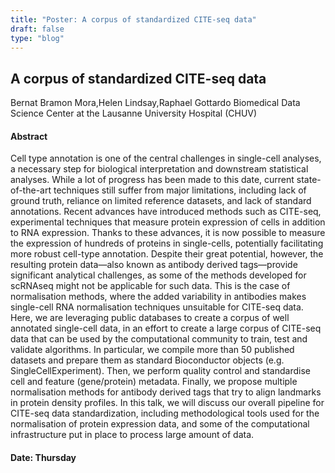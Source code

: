 ```yaml
---
title: "Poster: A corpus of standardized CITE-seq data"
draft: false
type: "blog"
---
```


## A corpus of standardized CITE-seq data
Bernat Bramon Mora,Helen Lindsay,Raphael Gottardo
Biomedical Data Science Center at the Lausanne University Hospital (CHUV)
#### Abstract

Cell type annotation is one of the central challenges in single-cell analyses, a necessary step for biological interpretation and downstream statistical analyses. While a lot of progress has been made to this date, current state-of-the-art techniques still suffer from major limitations, including lack of ground truth, reliance on limited reference datasets, and lack of standard annotations. Recent advances have introduced methods such as CITE-seq, experimental techniques that measure protein expression of cells in addition to RNA expression. Thanks to these advances, it is now possible to measure the expression of hundreds of proteins in single-cells, potentially facilitating more robust cell-type annotation. Despite their great potential, however, the resulting protein data—also known as antibody derived tags—provide significant analytical challenges, as some of the methods developed for scRNAseq might not be applicable for such data. This is the case of normalisation methods, where the added variability in antibodies makes single-cell RNA normalisation techniques unsuitable for CITE-seq data. Here, we are leveraging public databases to create a corpus of well annotated single-cell data, in an effort to create a large corpus of CITE-seq data that can be used by the computational community to train, test and validate algorithms. In particular, we compile more than 50 published datasets and prepare them as standard Bioconductor objects (e.g. SingleCellExperiment). Then, we perform quality control and standardise cell and feature (gene/protein) metadata. Finally, we propose multiple normalisation methods for antibody derived tags that try to align landmarks in protein density profiles. In this talk, we will discuss our overall pipeline for CITE-seq data standardization, including methodological tools used for the normalisation of protein expression data, and some of the computational infrastructure put in place to process large amount of data.


#### Date: Thursday